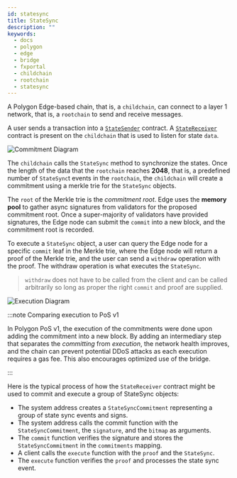 ```yaml
---
id: statesync
title: StateSync
description: ""
keywords:
  - docs
  - polygon
  - edge
  - bridge
  - fxportal
  - childchain
  - rootchain
  - statesync
---
```


A Polygon Edge-based chain, that is, a `childchain`, can connect to a layer 1 network,
that is, a `rootchain` to send and receive messages.

A user sends a transaction into a [`StateSender`](../contracts/state-sender.md) contract.
A [`StateReceiver`](/supernets/contracts/state-receiver.md) contract is present on the `childchain`
that is used to listen for state `data`.

![Commitment Diagram](/img/supernets/commitment.png)

The `childchain` calls the `StateSync` method to synchronize the states. Once the length
of the data that the `rootchain` reaches **2048**, that is, a predefined number of `StateSync`t
events in the `rootchain`, the `childchain` will create a commitment using a merkle trie
for the `StateSync` objects.

The `root` of the Merkle trie is the *commitment root*. Edge uses the **memory pool** to
gather async signatures from validators for the proposed commitment root. Once a super-majority
of validators have provided signatures, the Edge node can submit the `commit` into a new
block, and the commitment root is recorded.

To execute a `StateSync` object, a user can query the Edge node for a specific `commit`
leaf in the Merkle trie, where the Edge node will return a proof of the Merkle trie, and
the user can send a `withdraw` operation with the proof. The withdraw operation is what
executes the `StateSync`.
> `withdraw` does not have to be called from the client
> and can be called arbitrarily so long as proper the right `commit` and proof
> are supplied.

![Execution Diagram](/img/supernets/withdraw.png)

:::note Comparing execution to PoS v1

In Polygon PoS v1, the execution of the commitments were done upon adding the commitment
into a new block. By adding an intermediary step that separates the *committing* from
*execution*, the network health improves, and the chain can prevent potential DDoS attacks as
each execution requires a gas fee. This also encourages optimized use of the bridge.

:::

Here is the typical process of how the `StateReceiver` contract might be used to commit
and execute a group of StateSync objects:

- The system address creates a `StateSyncCommitment` representing a group of state sync events
  and signs.
- The system address calls the commit function with the `StateSyncCommitment`, the `signature`,
  and the `bitmap` as arguments.
- The `commit` function verifies the signature and stores the `StateSyncCommitment` in the
  `commitments` mapping.
- A client calls the `execute` function with the `proof` and the `StateSync`.
- The `execute` function verifies the `proof` and processes the state sync event.
